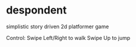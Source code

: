 # despondent
simplistic story driven 2d platformer game

Control:
Swipe Left/Right to walk
Swipe Up to jump
